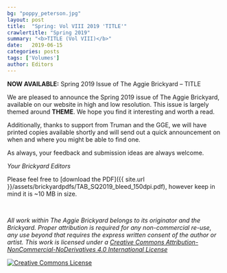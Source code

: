```yaml
---
bg: "poppy_peterson.jpg"
layout: post
title:  "Spring: Vol VIII 2019 'TITLE'"
crawlertitle: "Spring 2019"
summary: "<b>TITLE (Vol VIII)</b>"
date:   2019-06-15
categories: posts
tags: ['Volumes']
author: Editors
---
```


**NOW AVAILABLE:** Spring 2019 Issue of The Aggie Brickyard – TITLE

We are pleased to announce the Spring 2019 issue of The Aggie Brickyard, available on our website in high and low resolution. This issue is largely themed around **THEME**. We hope you find it interesting and worth a read.

Additionally, thanks to support from Truman and the GGE, we will have printed copies available shortly and will send out a quick announcement on when and where you might be able to find one.

As always, your feedback and submission ideas are always welcome.

*Your Brickyard Editors*

Please feel free to [download the PDF]({{ site.url }}/assets/brickyardpdfs/TAB_SQ2019_bleed_150dpi.pdf), however keep in mind it is ~10 MB in size.

<br>

<object style="width: 100%; height: 820px" data="/assets/brickyardpdfs/TAB_SQ2019_bleed_150dpi.pdf" type="application/pdf"></object>

*All work within The Aggie Brickyard belongs to its originator and the Brickyard. Proper attribution is required for any non-commercial re-use, any use beyond that requires the express written consent of the author or artist. This <span xmlns:dct="http://purl.org/dc/terms/" href="http://purl.org/dc/dcmitype/Text" rel="dct:type">work</span> is licensed under a <a rel="license" href="http://creativecommons.org/licenses/by-nc-nd/4.0/">Creative Commons Attribution-NonCommercial-NoDerivatives 4.0 International License</a>*

<a rel="license" href="http://creativecommons.org/licenses/by-nc-nd/4.0/"><img alt="Creative Commons License" style="border-width:0" src="https://i.creativecommons.org/l/by-nc-nd/4.0/88x31.png" /></a><br />
